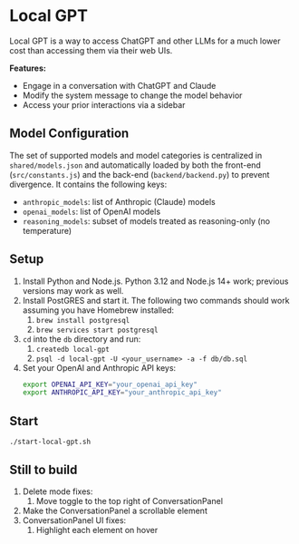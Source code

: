 # Local GPT

Local GPT is a way to access ChatGPT and other LLMs for a much lower cost than accessing
them via their web UIs.

**Features:**

* Engage in a conversation with ChatGPT and Claude
* Modify the system message to change the model behavior
* Access your prior interactions via a sidebar

## Model Configuration

The set of supported models and model categories is centralized in `shared/models.json`
and automatically loaded by both the front-end (`src/constants.js`) and the back-end
(`backend/backend.py`) to prevent divergence. It contains the following keys:

- `anthropic_models`: list of Anthropic (Claude) models
- `openai_models`: list of OpenAI models
- `reasoning_models`: subset of models treated as reasoning-only (no temperature)

## Setup

1. Install Python and Node.js. Python 3.12 and Node.js 14+ work; previous versions may
   work as well.
2. Install PostGRES and start it. The following two commands should work assuming you 
   have Homebrew installed:
    1. `brew install postgresql`
    2. `brew services start postgresql`
3. `cd` into the `db` directory and run:
   1. `createdb local-gpt`
   2. `psql -d local-gpt -U <your_username> -a -f db/db.sql`
4. Set your OpenAI and Anthropic API keys:
   ```bash
   export OPENAI_API_KEY="your_openai_api_key"
   export ANTHROPIC_API_KEY="your_anthropic_api_key"
   ```

## Start

`./start-local-gpt.sh`

## Still to build

1. Delete mode fixes:
    1. Move toggle to the top right of ConversationPanel
2. Make the ConversationPanel a scrollable element
3. ConversationPanel UI fixes:
    1. Highlight each element on hover